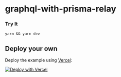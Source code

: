 # graphql-with-prisma-relay

### Try It

```
yarn && yarn dev
```

## Deploy your own

Deploy the example using [Vercel](https://vercel.com):

[![Deploy with Vercel](https://vercel.com/button)](https://vercel.com/import/project?template=https://github.com/prisma-labs/nextjs-graphql-api-examples/tree/master/packages/graphql-with-prisma-relay)
